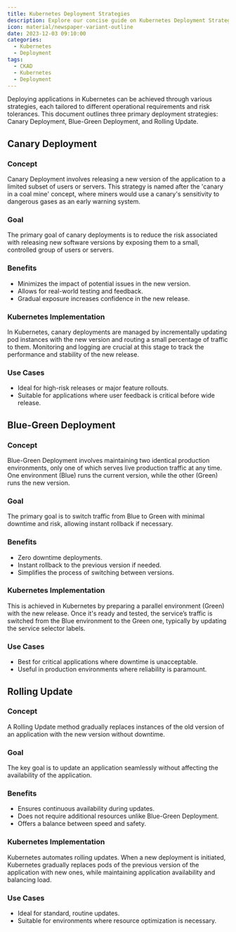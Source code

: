 ```yaml
---
title: Kubernetes Deployment Strategies
description: Explore our concise guide on Kubernetes Deployment Strategies, covering Canary, Blue-Green, and Rolling Updates. Learn key concepts, advantages, and practical Kubernetes implementations for each strategy, ideal for developers seeking effective, risk-mitigated application deployment methods.
icon: material/newspaper-variant-outline
date: 2023-12-03 09:10:00
categories:
  - Kubernetes
  - Deployment
tags:
  - CKAD
  - Kubernetes
  - Deployment
---
```


Deploying applications in Kubernetes can be achieved through various strategies, each tailored to different operational requirements and risk tolerances. This document outlines three primary deployment strategies: Canary Deployment, Blue-Green Deployment, and Rolling Update.

## Canary Deployment

### Concept

Canary Deployment involves releasing a new version of the application to a limited subset of users or servers. This strategy is named after the 'canary in a coal mine' concept, where miners would use a canary's sensitivity to dangerous gases as an early warning system.

### Goal

The primary goal of canary deployments is to reduce the risk associated with releasing new software versions by exposing them to a small, controlled group of users or servers.

### Benefits

- Minimizes the impact of potential issues in the new version.
- Allows for real-world testing and feedback.
- Gradual exposure increases confidence in the new release.

### Kubernetes Implementation

In Kubernetes, canary deployments are managed by incrementally updating pod instances with the new version and routing a small percentage of traffic to them. Monitoring and logging are crucial at this stage to track the performance and stability of the new release.

### Use Cases

- Ideal for high-risk releases or major feature rollouts.
- Suitable for applications where user feedback is critical before wide release.

## Blue-Green Deployment

### Concept

Blue-Green Deployment involves maintaining two identical production environments, only one of which serves live production traffic at any time. One environment (Blue) runs the current version, while the other (Green) runs the new version.

### Goal

The primary goal is to switch traffic from Blue to Green with minimal downtime and risk, allowing instant rollback if necessary.

### Benefits

- Zero downtime deployments.
- Instant rollback to the previous version if needed.
- Simplifies the process of switching between versions.

### Kubernetes Implementation

This is achieved in Kubernetes by preparing a parallel environment (Green) with the new release. Once it's ready and tested, the service’s traffic is switched from the Blue environment to the Green one, typically by updating the service selector labels.

### Use Cases

- Best for critical applications where downtime is unacceptable.
- Useful in production environments where reliability is paramount.

## Rolling Update

### Concept

A Rolling Update method gradually replaces instances of the old version of an application with the new version without downtime.

### Goal

The key goal is to update an application seamlessly without affecting the availability of the application.

### Benefits

- Ensures continuous availability during updates.
- Does not require additional resources unlike Blue-Green Deployment.
- Offers a balance between speed and safety.

### Kubernetes Implementation

Kubernetes automates rolling updates. When a new deployment is initiated, Kubernetes gradually replaces pods of the previous version of the application with new ones, while maintaining application availability and balancing load.

### Use Cases

- Ideal for standard, routine updates.
- Suitable for environments where resource optimization is necessary.
